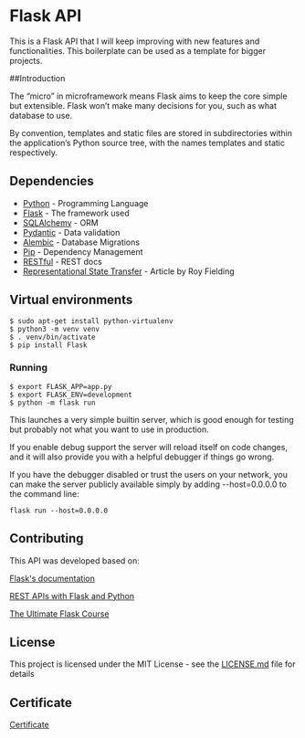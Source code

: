 # Flask API

This is a Flask API that I will keep improving with new features and functionalities.
This boilerplate can be used as a template for bigger projects.

##Introduction

The “micro” in microframework means Flask aims to keep the core simple but extensible. Flask won’t make many decisions for you, such as what database to use.

By convention, templates and static files are stored in subdirectories within the application’s Python source tree, with the names templates and static respectively.

## Dependencies

* [Python](https://www.python.org/) - Programming Language
* [Flask](https://flask.palletsprojects.com/) - The framework used
* [SQLAlchemy](https://docs.sqlalchemy.org/) - ORM
* [Pydantic](https://pydantic-docs.helpmanual.io/) - Data validation
* [Alembic](https://alembic.sqlalchemy.org/) - Database Migrations
* [Pip](https://pypi.org/project/pip/) - Dependency Management
* [RESTful](https://restfulapi.net/) - REST docs
* [Representational State Transfer](https://www.ics.uci.edu/~fielding/pubs/dissertation/rest_arch_style.htm) - Article by Roy Fielding

## Virtual environments

```
$ sudo apt-get install python-virtualenv
$ python3 -m venv venv
$ . venv/bin/activate
$ pip install Flask
```

### Running
 
```
$ export FLASK_APP=app.py
$ export FLASK_ENV=development
$ python -m flask run
```

This launches a very simple builtin server, which is good enough for testing but probably not what you want to use in production.

If you enable debug support the server will reload itself on code changes, and it will also provide you with a helpful debugger if things go wrong.

If you have the debugger disabled or trust the users on your network, you can make the server publicly available simply by adding --host=0.0.0.0 to the command line:

```
flask run --host=0.0.0.0
```

## Contributing

This API was developed based on:

[Flask's documentation](https://flask.palletsprojects.com/)

[REST APIs with Flask and Python](https://www.udemy.com/rest-api-flask-and-python/) 

[The Ultimate Flask Course](https://www.udemy.com/the-ultimate-flask-course) 


## License

This project is licensed under the MIT License - see the [LICENSE.md](LICENSE.md) file for details

## Certificate


[Certificate](https://www.udemy.com/certificate/UC-CYMYZILZ/)
